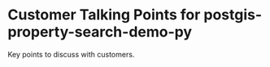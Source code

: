 # Customer Talking Points for postgis-property-search-demo-py
Key points to discuss with customers.
